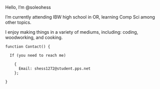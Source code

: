 Hello, I’m @soleohess

I’m currently attending IBW high school in OR, learning Comp Sci among other topics.

I enjoy making things in a variety of mediums, including: coding, woodworking, and cooking.

    function Contact() {
    
      If (you need to reach me)
        
        {
          Email: shess1272@student.pps.net
        };

    }
<!---
soleohess/soleohess is a ✨ special ✨ repository because its `README.md` (this file) appears on your GitHub profile.
You can click the Preview link to take a look at your changes.
--->
